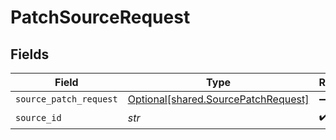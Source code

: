 # PatchSourceRequest


## Fields

| Field                                                                            | Type                                                                             | Required                                                                         | Description                                                                      |
| -------------------------------------------------------------------------------- | -------------------------------------------------------------------------------- | -------------------------------------------------------------------------------- | -------------------------------------------------------------------------------- |
| `source_patch_request`                                                           | [Optional[shared.SourcePatchRequest]](../../models/shared/sourcepatchrequest.md) | :heavy_minus_sign:                                                               | N/A                                                                              |
| `source_id`                                                                      | *str*                                                                            | :heavy_check_mark:                                                               | N/A                                                                              |